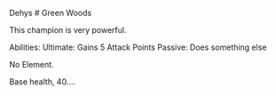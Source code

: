 Dehys # Green Woods

This champion is very powerful.

Abilities:
	Ultimate: Gains 5 Attack Points
	Passive: Does something else

No Element.

Base health, 40....